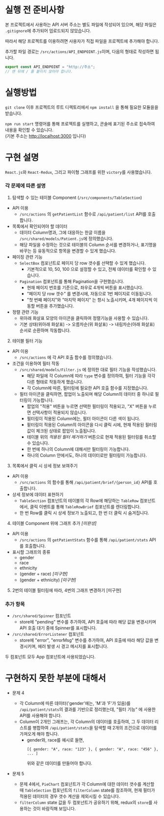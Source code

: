 # 실행 전 준비사항

본 프로젝트에서 사용하는 API 서버 주소는 별도 파일에 작성되어 있으며, 해당 파일은 `.gitignore`에 추가되어 업로드되지 않았습니다.

따라서 해당 프로젝트를 이용하려면 사용자가 직접 파일을 프로젝트에 추가해야 합니다.

추가할 파일 경로는 `/src/actions/API_ENDPOINT.js`이며, 다음의 형태로 작성하면 됩니다.

```js
export const API_ENDPOINT = "http://주소";
// 맨 뒤에 / 를 붙이지 않아야 합니다.
```

# 실행방법

`git clone` 이후 프로젝트의 루트 디렉토리에서 `npm install` 을 통해 필요한 모듈을을 받습니다.

`npm run start` 명령어를 통해 프로젝트를 실행하고, 콘솔에 표기된 주소로 접속하여 내용을 확인할 수 있습니다.  
(기본 주소는 [http://localhost:3000](http://localhost:3000) 입니다)

# 구현 설명

`React.js`와 `React-Redux`, 그리고 파이형 그래프를 위한 `victory`를 사용했습니다.

### 각 문제에 따른 설명
1. 탐색할 수 있는 테이블 Component (`/src/components/TableSection`)
- API 이용
  - `/src/actions` 의 `getPatientList` 함수로 `/api/patient/list` API를 호출합니다.
- 목록에서 확인되어야 할 데이터
  - 데이터 Column명과, 그에 대응하는 한글 이름을 `/src/shared/models/Patient.js`에 정의했습니다.
  - 해당 파일을 수정하는 것으로 테이블의 Column 순서를 변경하거나, 표기명을 바꾸는 등 유동적으로 항목을 변경할 수 있게 했습니다.
- 페이징 관련 기능
  - `SelectBox` 컴포넌트로 페이지 당 row 갯수를 선택할 수 있게 했습니다.
    - 기본적으로 10, 50, 100 으로 설정할 수 있고, 전체 데이터를 확인할 수 있습니다.
  - `Pagination` 컴포넌트를 통해 Pagination을 구현했습니다.
    - 현재 페이지 번호를 기준으로, 좌우로 4개씩 버튼을 표시했습니다.
    - "페이지 당 row 갯수" 를 변경시에, 자동으로 1번 페이지로 이동됩니다.
    - "첫 번째 페이지"와 "마지막 페이지" 는 항시 노출시키며, 4개 페이지씩 이동할 버튼을 추가했습니다.
- 정렬 관련 기능
  - 위아래 화살표 모양의 아이콘을 클릭하여 정렬기능을 사용할 수 있습니다.
  - 기본 상태(위아래 화살표) -> 오름차순(위 화살표) -> 내림차순(아래 화살표) 순서로 순환하며 작동합니다.

2. 테이블 필터 기능
- API 이용
  - `/src/actions` 에 각 API 호출 함수를 정의했습니다.
- 조건을 이용하여 필터 작동
  - `/src/shared/models/Filter.js` 에 정의한 대로 필터 기능을 작성했습니다.
    - 해당 파일에 각 Column에 따라 `type` 변수를 정의하여, 필터 기능을 각각 다른 형태로 작동하게 했습니다.
    - 각 Column에 따른, 필터링에 필요한 API 호출 함수를 지정했습니다.
  - 필터 아이콘을 클릭하면, 팝업이 노출되며 해당 Column의 데이터 중 하나로 필터링이 가능합니다.
    - 팝업의 "적용" 버튼을 누르면 선택한 필터링이 적용되고, "X" 버튼을 누르면 선택사항이 적용되지 않습니다.
    - 필터링이 적용된 Column에는, 필터 아이콘이 다른 색이 됩니다.
    - 핕터링이 적용된 Column의 아이콘을 다시 클릭 시에, 현재 적용된 필터링 값이 체크된 상태로 팝업이 노출됩니다.
    - 테이블 위의 *적용된 필터 제거하기* 버튼으로 현재 적용된 필터링를 취소할 수 있습니다.
    - 한 번에 하나의 Column에 대해서만 필터링이 가능합니다.
    - 하나의 Column 안에서도, 하나의 데이터로만 필터링이 가능합니다.

3. 목록에서 클릭 시 상세 정보 보여주기
- API 이용
  - `/src/actions` 의 함수를 통해 `/api/patient/brief/{person_id}` API를 호출합니다.
- 상세 정보에 데이터 표현하기
  - `TableSection` 컴포넌트의 테이블의 각 Row에 해당하는 `TableRow` 컴포넌트에서, 클릭 이벤트를 통해 `TableRowBrief` 컴포넌트를 렌더링합니다.
  - 한 번 Row를 클릭 시 상세 정보가 노출되고, 한 번 더 클릭 시 숨겨집니다.

4. 테이블 Component 위에 그래프 추가 *[미완성]*
- API 이용
  - `/src/actions` 의 `getPatientStats` 함수를 통해 `/api/patient/stats` API를 호출합니다.
- 표시할 그래프의 종류
  - gender
  - race
  - ethnicity
  - (gender + race) *[미구현]*
  - (gender + ethnicity) *[미구현]*

5. 2번의 테이블 필터링에 따라, 4번의 그래프 변경하기 [미구현]

### 추가 항목
- `/src/shared/Spinner` 컴포넌트
  - store에 "pending" 변수를 추가하여, API 호출에 따라 해당 값을 변경시키며 API 호출 대기 중에 Spinner를 표시합니다.
- `/src/shared/ErrorListener` 컴포넌트
  - store에 "error", "errorMsg" 변수를 추가하여, API 호출에 따라 해당 값을 변경시키며, 에러 발생 시 경고 메시지를 표시합니다.

두 컴포넌트 모두 App 컴포넌트에 사용되었습니다.

# 구현하지 못한 부분에 대해서

- 문제 4
  - 각 Column에 따른 데이터('gender'에는, 'M'과 'F'가 있음)를 `/api/patient/stats`의 결과를 기반으로 정리했는데, "필터 기능" 에 사용한 API를 사용해야 합니다.
  - Column이 2개인 그래프는, 각 Column의 데이터를 호출하여, 그 두 데이터 리스트를 병합하여 `/api/patient/stats`을 탐색할 때 2개의 조건으로 데이터를 가져오게 해야 합니다.
    - gender와, race를 예시로 들면,
      ```
      [{ gender: "A", race: "123" }, { gender: "A", race: "456" }, ... ]
      ```
      위와 같은 데이터를 만들어야 합니다.

- 문제 5
  - 문제 4에서, `PieChart` 컴포넌트가 각 Column에 대한 데이터 갯수를 계산할 때 `TableSection` 컴포넌트의 `filterColumn` state를 참조하여, 현재 필터가 적용된 데이터의 경우 갯수 계산을 제외시킬 수 있습니다.
  - `filterColumn` state 값을 두 컴포넌트가 공유하기 위해, redux의 `store`를 사용하는 것이 바람직해 보입니다.